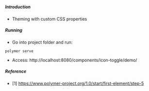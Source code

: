 ##### Introduction
- Theming with custom CSS properties

##### Running
- Go into project folder and run:
```
polymer serve
```
- Access: http://localhost:8080/components/icon-toggle/demo/

##### Reference
- [1] https://www.polymer-project.org/1.0/start/first-element/step-5